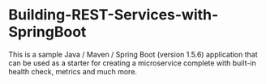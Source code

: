 # Building-REST-Services-with-SpringBoot
This is a sample Java / Maven / Spring Boot (version 1.5.6) application that can be used as a starter for creating a microservice complete with built-in health check, metrics and much more. 
